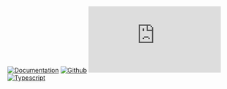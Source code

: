 [![Documentation](https://flat.badgen.net/badge/icon/Documentation?icon=awesome&label)](https://twind.dev/docs/modules/twind_style.html)
[![Github](https://flat.badgen.net/badge/icon/tw-in-js%2Ftwind%2Fsrc%2Fstyle?icon=github&label)](https://github.com/tw-in-js/twind/tree/main/src/style)
[![Module Size](https://flat.badgen.net/badgesize/brotli/https:/unpkg.com/twind/style/style.js?icon=jsdelivr&label&color=blue&cache=10800)](https://unpkg.com/twind/style/style.js 'brotli module size')
[![Typescript](https://flat.badgen.net/badge/icon/included?icon=typescript&label)](https://unpkg.com/browse/twind/style/style.d.ts)

